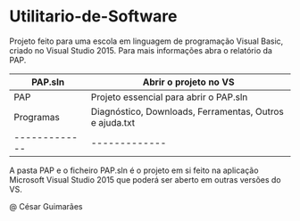 # Utilitario-de-Software
Projeto feito para uma escola em linguagem de programação Visual Basic, criado no Visual Studio 2015. Para mais informações abra o relatório da PAP.

PAP.sln       | Abrir o projeto no VS
------------- | -------------
PAP           | Projeto essencial para abrir o PAP.sln
Programas     | Diagnóstico, Downloads, Ferramentas, Outros e ajuda.txt
------------- | -------------

A pasta PAP e o ficheiro PAP.sln é o projeto em si feito na aplicação Microsoft Visual Studio 2015 que poderá ser aberto em outras versões do VS.

@ César Guimarães
